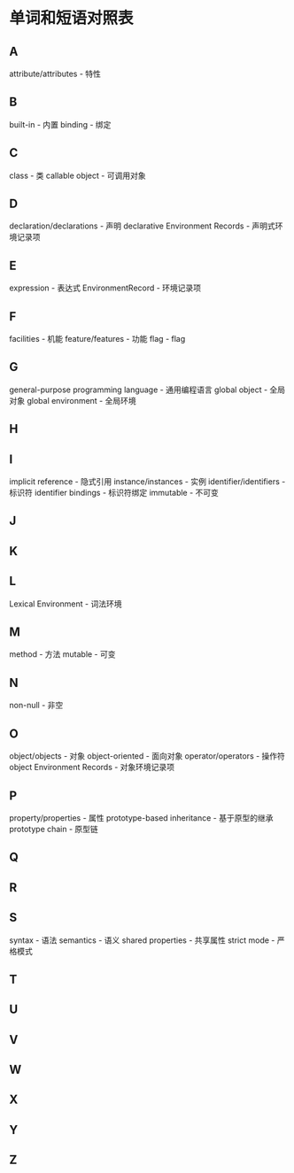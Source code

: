# 单词和短语对照表

## A

attribute/attributes - 特性

## B

built-in - 内置
binding - 绑定

## C

class - 类
callable object - 可调用对象

## D

declaration/declarations - 声明
declarative Environment Records - 声明式环境记录项

## E

expression - 表达式
EnvironmentRecord - 环境记录项

## F

facilities - 机能
feature/features - 功能
flag - flag

## G

general-purpose programming language - 通用编程语言
global object - 全局对象
global environment - 全局环境

## H

## I

implicit reference - 隐式引用
instance/instances - 实例
identifier/identifiers - 标识符
identifier bindings - 标识符绑定
immutable - 不可变

## J

## K

## L

Lexical Environment - 词法环境

## M

method - 方法
mutable - 可变

## N

non-null - 非空

## O

object/objects - 对象
object-oriented - 面向对象
operator/operators - 操作符
object Environment Records - 对象环境记录项

## P

property/properties - 属性
prototype-based inheritance - 基于原型的继承
prototype chain - 原型链

## Q

## R

## S

syntax - 语法
semantics - 语义
shared properties - 共享属性
strict mode - 严格模式

## T

## U

## V

## W

## X

## Y

## Z
